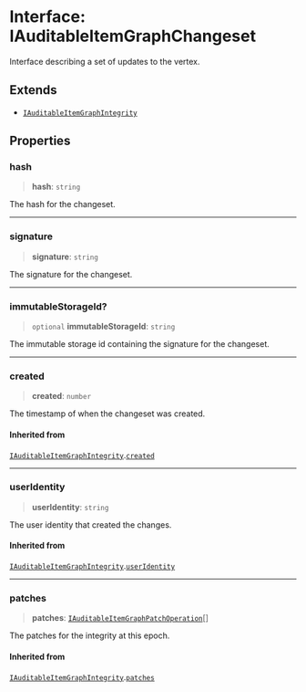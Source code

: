 # Interface: IAuditableItemGraphChangeset

Interface describing a set of updates to the vertex.

## Extends

- [`IAuditableItemGraphIntegrity`](IAuditableItemGraphIntegrity.md)

## Properties

### hash

> **hash**: `string`

The hash for the changeset.

***

### signature

> **signature**: `string`

The signature for the changeset.

***

### immutableStorageId?

> `optional` **immutableStorageId**: `string`

The immutable storage id containing the signature for the changeset.

***

### created

> **created**: `number`

The timestamp of when the changeset was created.

#### Inherited from

[`IAuditableItemGraphIntegrity`](IAuditableItemGraphIntegrity.md).[`created`](IAuditableItemGraphIntegrity.md#created)

***

### userIdentity

> **userIdentity**: `string`

The user identity that created the changes.

#### Inherited from

[`IAuditableItemGraphIntegrity`](IAuditableItemGraphIntegrity.md).[`userIdentity`](IAuditableItemGraphIntegrity.md#useridentity)

***

### patches

> **patches**: [`IAuditableItemGraphPatchOperation`](IAuditableItemGraphPatchOperation.md)[]

The patches for the integrity at this epoch.

#### Inherited from

[`IAuditableItemGraphIntegrity`](IAuditableItemGraphIntegrity.md).[`patches`](IAuditableItemGraphIntegrity.md#patches)

